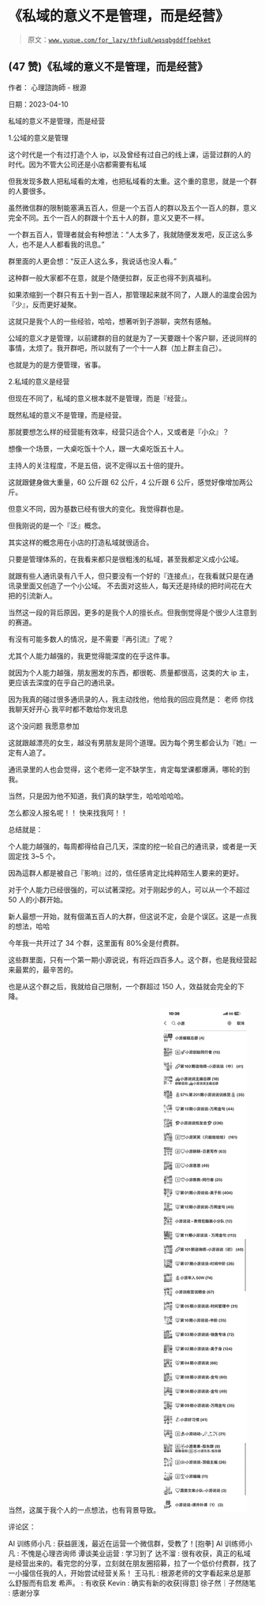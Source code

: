 # 《私域的意义不是管理，而是经营》

> 原文：[`www.yuque.com/for_lazy/thfiu8/wqsqbgddffpehket`](https://www.yuque.com/for_lazy/thfiu8/wqsqbgddffpehket)



## (47 赞)《私域的意义不是管理，而是经营》 

作者： 心理諮詢師 - 根源 

日期：2023-04-10 

私域的意义不是管理，而是经营 

1.公域的意义是管理 

这个时代是一个有过打造个人 ip，以及曾经有过自己的线上课，运营过群的人的时代。因为不管大公司还是小店都需要有私域 

但我发现多数人把私域看的太难，也把私域看的太重。这个重的意思，就是一个群的人要很多。 

虽然微信群的限制能塞满五百人，但是一个五百人的群以及五个一百人的群，意义完全不同。五个一百人的群跟十个五十人的群，意义又更不一样。 

一个群五百人，管理者就会有种想法：“人太多了，我就随便发发吧，反正这么多人，也不是人人都看我的讯息。” 

群里面的人更会想：“反正人这么多，我说话也没人看。” 

这种群一般大家都不在意，就是个随便拉群，反正也得不到真福利。 

如果浓缩到一个群只有五十到一百人，那管理起来就不同了，人跟人的温度会因为『少』，反而更好凝聚。 

这就只是我个人的一些经验，哈哈，想著听到子游聊，突然有感触。 

公域的意义才是管理，以前建群的目的就是为了一天要跟十个客户聊，还说同样的事情，太烦了。我开群吧，所以就有了一个十一人群（加上群主自己）。 

也就是为的是方便管理，省事。 

2.私域的意义是经营 

但现在不同了，私域的意义根本就不是管理，而是『经营』。 

既然私域的意义不是管理，而是经营。 

那就要想怎么样的经营能有效率，经营只适合个人，又或者是『小众』？ 

想像一个场景，一大桌吃饭十个人，跟一大桌吃饭五十人。 

主持人的关注程度，不是五倍，说不定得以五十倍的提升。 

这就跟健身做大重量，60 公斤跟 62 公斤，4 公斤跟 6 公斤，感觉好像增加两公斤。 

但意义不同，因为基数已经有很大的变化。我觉得群也是。 

但我刚说的是一个『泛』概念。 

其实这样的概念用在小店的打造私域就很适合。 

只要是管理体系的，在我看来都只是很粗浅的私域，甚至我都定义成小公域。 

就跟有些人通讯录有八千人，但只要没有一个好的『连接点』，在我看就只是在通讯录里面又创造了一个小公域。 不去面对这些人，每天还是持续的把时间花在大把的引流新人。 

当然这一段的背后原因，更多的是我个人的擅长点。但我倒觉得是个很少人注意到的赛道。 

有沒有可能多数人的情况，是不需要『再引流』了呢？ 

尤其个人能力越强的，我更觉得能深度的在乎这件事。 

就因为个人能力越强，朋友圈发的东西，都很乾、质量都很高，这类的大 ip 主，更应该去深度的在乎自己的通讯录。 

因为我真的碰过很多通讯录的人，我主动找他，他给我的回应竟然是： 老师 你找我聊天好开心 我平时都不敢给你发讯息 

这个没问题 我愿意参加 

这就跟越漂亮的女生，越没有男朋友是同个道理。因为每个男生都会认为『她』一定有人追了。 

通讯录里的人也会觉得，这个老师一定不缺学生，肯定每堂课都爆满，哪轮的到我。 

当然，只是因为他不知道，我们真的缺学生，哈哈哈哈哈。 

怎么都没人报名呢！！ 快来找我阿！！ 

总结就是： 

个人能力越强的，每周都得给自己几天，深度的挖一轮自己的通讯录，或者是一天固定找 3~5 个。 

因為這群人都是被自己『影响』过的，信任感肯定比纯粹陌生人要来的更好。 

对于个人能力已经很强的，可以试著深挖。对于刚起步的人，可以从一个不超过 50 人的小群开始。 

新人最想一开始，就有個滿五百人的大群，但这说不定，会是个误区。这是一点我的想法，哈哈 

今年我一共开过了 34 个群，这里面有 80%全是付费群。 

这些群里面，只有一个第一期小源说说，有将近四百多人。这个群，也是我经营起来最累的，最辛苦的。 

也是从这个群之后，我就给自己限制，一个群超过 150 人，效益就会完全的下降。 

当然，这属于我个人的一点想法，也有背景导致。![](img/1dfdfc03f661a2ba7a8c0dc72ebd5567.png)  

评论区： 

AI 训练师小凡 : 获益匪浅，最近在运营一个微信群，受教了！[抱拳] AI 训练师小凡 : 不愧是心理咨询师 谭谈美业运营 : 学习到了 达不溜 : 很有收获，真正的私域是经营出来的。看完您的分享，立刻就在朋友圈招募，拉了一个低价付费群，找了一小撮信任我的人，开始尝试经营关系！ 王马扎 : 根源老师的文字看起来总是那么舒服而有启发 希声。 : 有收获 Kevin : 确实有新的收获[得意] 徐子然｜子然随笔 : 感谢分享